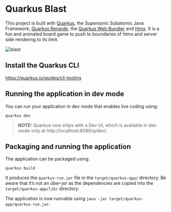 # Quarkus Blast

This project is built with [Quarkus](quarkus.io), the Supersonic Subatomic Java Framework, [Quarkus Renarde]([url](https://github.com/quarkiverse/quarkus-renarde)), the [Quarkus Web Bundler]([url](https://github.com/quarkiverse/quarkus-web-bundler)) and [htmx](https://htmx.org/). It is a fun and animated board game to push to boundaries of htmx and server side rendering to its limit.

![blast](https://github.com/ia3andy/quarkus-blast/assets/2223984/a47e1572-ed38-46ea-94f1-c0f33a65bd0a)

## Install the Quarkus CLI

https://quarkus.io/guides/cli-tooling

## Running the application in dev mode

You can run your application in dev mode that enables live coding using:
```shell script
quarkus dev
```

> **_NOTE:_**  Quarkus now ships with a Dev UI, which is available in dev mode only at http://localhost:8080/q/dev/.

## Packaging and running the application

The application can be packaged using:
```shell script
quarkus build
```
It produces the `quarkus-run.jar` file in the `target/quarkus-app/` directory.
Be aware that it’s not an _über-jar_ as the dependencies are copied into the `target/quarkus-app/lib/` directory.

The application is now runnable using `java -jar target/quarkus-app/quarkus-run.jar`.
